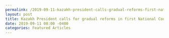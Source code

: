 ```yaml
---
permalink: /2019-09-11-kazakh-president-calls-gradual-reforms-first-national-council-public-trust-meeting
layout: post
title: Kazakh President calls for gradual reforms in first National Council of Public Trust meeting
date: 2019-09-11 08:00 -0400
categories: Featured Articles
---
```

